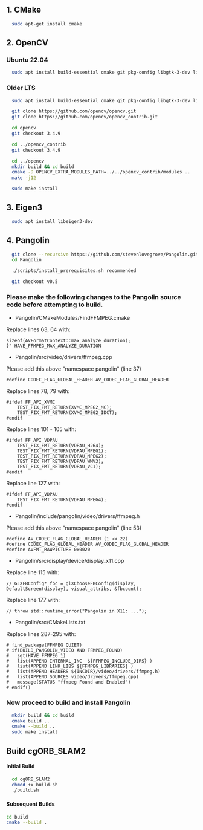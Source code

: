 ## 1. CMake

```bash
  sudo apt-get install cmake
```

## 2. OpenCV

### Ubuntu 22.04

```bash
  sudo apt install build-essential cmake git pkg-config libgtk-3-dev libavcodec-dev libavformat-dev libswscale-dev libv4l-dev libxvidcore-dev libx264-dev libjpeg-dev libpng-dev libtiff-dev gfortran openexr libatlas-base-dev python3-dev python3-numpy libtbb2 libtbb-dev libdc1394-dev
```

### Older LTS

```bash
  sudo apt install build-essential cmake git pkg-config libgtk-3-dev libavcodec-dev libavformat-dev libswscale-dev libv4l-dev libxvidcore-dev libx264-dev libjpeg-dev libpng-dev libtiff-dev gfortran openexr libatlas-base-dev python3-dev python3-numpy libtbb2 libtbb-dev libdc1394-22-dev
```

```bash
  git clone https://github.com/opencv/opencv.git
  git clone https://github.com/opencv/opencv_contrib.git
```

```bash
  cd opencv
  git checkout 3.4.9

  cd ../opencv_contrib
  git checkout 3.4.9

  cd ../opencv
  mkdir build && cd build
  cmake -D OPENCV_EXTRA_MODULES_PATH=../../opencv_contrib/modules ..
  make -j12

  sudo make install
```

## 3. Eigen3

```bash
  sudo apt install libeigen3-dev
```

## 4. Pangolin

```bash
  git clone --recursive https://github.com/stevenlovegrove/Pangolin.git
  cd Pangolin

  ./scripts/install_prerequisites.sh recommended

  git checkout v0.5
```

### Please make the following changes to the Pangolin source code before attempting to build.

- Pangolin/CMakeModules/FindFFMPEG.cmake

Replace lines 63, 64 with:

```code
sizeof(AVFormatContext::max_analyze_duration);
}" HAVE_FFMPEG_MAX_ANALYZE_DURATION
```

- Pangolin/src/video/drivers/ffmpeg.cpp

Please add this above "namespace pangolin" (line 37)

```code
#define CODEC_FLAG_GLOBAL_HEADER AV_CODEC_FLAG_GLOBAL_HEADER
```

Replace lines 78, 79 with:

```code
#ifdef FF_API_XVMC
	TEST_PIX_FMT_RETURN(XVMC_MPEG2_MC);
	TEST_PIX_FMT_RETURN(XVMC_MPEG2_IDCT);
#endif
```

Replace lines 101 - 105 with:

```code
#ifdef FF_API_VDPAU
	TEST_PIX_FMT_RETURN(VDPAU_H264);
	TEST_PIX_FMT_RETURN(VDPAU_MPEG1);
	TEST_PIX_FMT_RETURN(VDPAU_MPEG2);
	TEST_PIX_FMT_RETURN(VDPAU_WMV3);
	TEST_PIX_FMT_RETURN(VDPAU_VC1);
#endif
```

Replace line 127 with:

```code
#ifdef FF_API_VDPAU
	TEST_PIX_FMT_RETURN(VDPAU_MPEG4);
#endif
```

- Pangolin/include/pangolin/video/drivers/ffmpeg.h

Please add this above "namespace pangolin" (line 53)

```code
#define AV_CODEC_FLAG_GLOBAL_HEADER (1 << 22)
#define CODEC_FLAG_GLOBAL_HEADER AV_CODEC_FLAG_GLOBAL_HEADER
#define AVFMT_RAWPICTURE 0x0020
```

- Pangolin/src/display/device/display_x11.cpp

Replace line 115 with:

```code
// GLXFBConfig* fbc = glXChooseFBConfig(display, DefaultScreen(display), visual_attribs, &fbcount);
```

Replace line 177 with:

```code
// throw std::runtime_error("Pangolin in X11: ...");

```

- Pangolin/src/CMakeLists.txt

Replace lines 287-295 with:

```code
# find_package(FFMPEG QUIET)
# if(BUILD_PANGOLIN_VIDEO AND FFMPEG_FOUND)
#   set(HAVE_FFMPEG 1)
#   list(APPEND INTERNAL_INC  ${FFMPEG_INCLUDE_DIRS} )
#   list(APPEND LINK_LIBS ${FFMPEG_LIBRARIES} )
#   list(APPEND HEADERS ${INCDIR}/video/drivers/ffmpeg.h)
#   list(APPEND SOURCES video/drivers/ffmpeg.cpp)
#   message(STATUS "ffmpeg Found and Enabled")
# endif()
```

### Now proceed to build and install Pangolin

```bash
  mkdir build && cd build
  cmake build ..
  cmake --build ..
  sudo make install
```

## Build cgORB_SLAM2

#### Initial Build

```bash
  cd cgORB_SLAM2
  chmod +x build.sh
  ./build.sh
```

#### Subsequent Builds

```bash
cd build
cmake --build .
```
